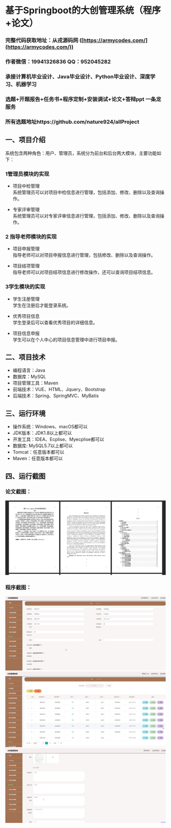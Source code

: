 基于Springboot的大创管理系统（程序+论文）
=
### 完整代码获取地址：从戎源码网 ([https://armycodes.com/](https://armycodes.com/))
### 作者微信：19941326836  QQ：952045282 
### 承接计算机毕业设计、Java毕业设计、Python毕业设计、深度学习、机器学习
### 选题+开题报告+任务书+程序定制+安装调试+论文+答辩ppt 一条龙服务
### 所有选题地址https://github.com/nature924/allProject

一、项目介绍
---
系统包含两种角色：用户、管理员，系统分为前台和后台两大模块，主要功能如下：

### 1管理员模块的实现
- 项目中检管理  
  系统管理员可以对项目中检信息进行管理，包括添加、修改、删除以及查询操作。

- 专家评审管理  
  系统管理员可以对专家评审信息进行管理，包括添加、修改、删除以及查询操作。

### 2 指导老师模块的实现
- 项目申报管理  
  指导老师可以对项目申报信息进行管理，包括修改、删除以及查询操作。

- 项目结项管理  
  指导老师可以对项目结项信息进行修改操作，还可以查询项目结项信息。

### 3学生模块的实现
- 学生注册管理  
  学生在注册后才能登录系统。

- 优秀项目信息  
  学生登录后可以查看优秀项目的详细信息。

- 项目信息申报  
  学生可以在个人中心的项目信息管理中进行项目申报。







二、项目技术
---
- 编程语言：Java
- 数据库：MySQL
- 项目管理工具：Maven
- 前端技术：VUE、HTML、Jquery、Bootstrap
- 后端技术：Spring、SpringMVC、MyBatis

三、运行环境
---
- 操作系统：Windows、macOS都可以
- JDK版本：JDK1.8以上都可以
- 开发工具：IDEA、Ecplise、Myecplise都可以
- 数据库: MySQL5.7以上都可以
- Tomcat：任意版本都可以
- Maven：任意版本都可以

四、运行截图
---
### 论文截图：
![image/1.png](limage/1.png)

### 程序截图：
![image/1.png](image/1.png)
![image/1.png](image/2.png)
![image/1.png](image/3.png)


